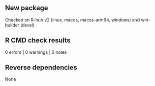 ## New package

Checked on R-hub v2 (linux, macos, macos-arm64, windows) and win-builder (devel)

## R CMD check results

0 errors | 0 warnings | 0 notes

## Reverse dependencies

None

